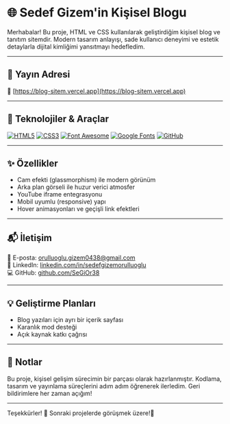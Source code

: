 # 🌐 Sedef Gizem'in Kişisel Blogu

Merhabalar! Bu proje, HTML ve CSS kullanılarak geliştirdiğim kişisel blog ve tanıtım sitemdir. Modern tasarım anlayışı, sade kullanıcı deneyimi ve estetik detaylarla dijital kimliğimi yansıtmayı hedefledim.

---

## 🚀 Yayın Adresi

📍 [https://blog-sitem.vercel.app](https://blog-sitem.vercel.app)

---

## 🧰 Teknolojiler & Araçlar

[![HTML5](https://img.shields.io/badge/HTML5-E34F26?logo=html5&logoColor=white)](https://developer.mozilla.org/en-US/docs/Web/HTML)
[![CSS3](https://img.shields.io/badge/CSS3-1572B6?logo=css3&logoColor=white)](https://developer.mozilla.org/en-US/docs/Web/CSS)
[![Font Awesome](https://img.shields.io/badge/Font%20Awesome-339AF0?logo=fontawesome&logoColor=white)](https://fontawesome.com/)
[![Google Fonts](https://img.shields.io/badge/Google%20Fonts-4285F4?logo=googlefonts&logoColor=white)](https://fonts.google.com/)
[![GitHub](https://img.shields.io/badge/GitHub-100000?logo=github&logoColor=white)](https://github.com/)

---

## ✨ Özellikler

- Cam efekti (glassmorphism) ile modern görünüm
- Arka plan görseli ile huzur verici atmosfer
- YouTube iframe entegrasyonu
- Mobil uyumlu (responsive) yapı
- Hover animasyonları ve geçişli link efektleri

---

## 📬 İletişim

📧 E-posta: [orulluoglu.gizem0438@gmail.com](mailto:orulluoglu.gizem0438@gmail.com)  
🔗 LinkedIn: [linkedin.com/in/sedefgizemorulluoglu](https://www.linkedin.com/in/sedefgizemorulluoglu)  
💻 GitHub: [github.com/SeGiOr38](https://github.com/SeGiOr38)

---

## 💡 Geliştirme Planları

- Blog yazıları için ayrı bir içerik sayfası
- Karanlık mod desteği
- Açık kaynak katkı çağrısı

---

## 📌 Notlar

Bu proje, kişisel gelişim sürecimin bir parçası olarak hazırlanmıştır. Kodlama, tasarım ve yayınlama süreçlerini adım adım öğrenerek ilerledim. Geri bildirimlere her zaman açığım!

---

Teşekkürler! 🙌
Sonraki projelerde görüşmek üzere!👋

